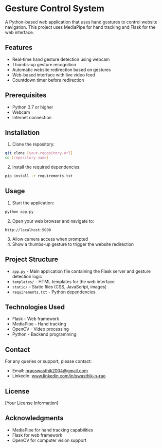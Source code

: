 # Gesture Control System

A Python-based web application that uses hand gestures to control website navigation. This project uses MediaPipe for hand tracking and Flask for the web interface.

## Features

- Real-time hand gesture detection using webcam
- Thumbs-up gesture recognition
- Automatic website redirection based on gestures
- Web-based interface with live video feed
- Countdown timer before redirection

## Prerequisites

- Python 3.7 or higher
- Webcam
- Internet connection

## Installation

1. Clone the repository:
```bash
git clone [your-repository-url]
cd [repository-name]
```

2. Install the required dependencies:
```bash
pip install -r requirements.txt
```

## Usage

1. Start the application:
```bash
python app.py
```

2. Open your web browser and navigate to:
```
http://localhost:5000
```

3. Allow camera access when prompted
4. Show a thumbs-up gesture to trigger the website redirection

## Project Structure

- `app.py` - Main application file containing the Flask server and gesture detection logic
- `templates/` - HTML templates for the web interface
- `static/` - Static files (CSS, JavaScript, images)
- `requirements.txt` - Python dependencies

## Technologies Used

- Flask - Web framework
- MediaPipe - Hand tracking
- OpenCV - Video processing
- Python - Backend programming

## Contact

For any queries or support, please contact:
- Email: nraoswasthik2004@gmail.com
- LinkedIn: www.linkedin.com/in/swasthik-n-rao

## License

[Your License Information]

## Acknowledgments

- MediaPipe for hand tracking capabilities
- Flask for web framework
- OpenCV for computer vision support 

